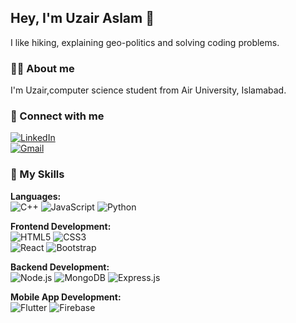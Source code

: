 ## Hey, I'm Uzair Aslam 👋

I like hiking, explaining geo-politics and solving coding problems.

### 👨‍💻 About me
I'm Uzair,computer science student from Air University, Islamabad. 

### 👥 Connect with me
[![LinkedIn](https://img.shields.io/badge/LinkedIn-blue?logo=linkedin)](https://linkedin.com/in/uzairaslam1)  
[![Gmail](https://img.shields.io/badge/Gmail-D14836?logo=gmail&logoColor=white)](mailto:mruzairaslam1@gmail.com)

### 🚀 My Skills
**Languages:**  
![C++](https://img.shields.io/badge/C++-00599C?logo=c%2B%2B&logoColor=white) ![JavaScript](https://img.shields.io/badge/JavaScript-F7DF1E?logo=javascript) ![Python](https://img.shields.io/badge/Python-3776AB?logo=python)

**Frontend Development:**  
![HTML5](https://img.shields.io/badge/HTML5-E34F26?logo=html5) ![CSS3](https://img.shields.io/badge/CSS3-1572B6?logo=css3)  
![React](https://img.shields.io/badge/React-61DAFB?logo=react) ![Bootstrap](https://img.shields.io/badge/Bootstrap-563D7C?logo=bootstrap)

**Backend Development:**  
![Node.js](https://img.shields.io/badge/Node.js-339933?logo=node.js) ![MongoDB](https://img.shields.io/badge/MongoDB-4EA94B?logo=mongodb) ![Express.js](https://img.shields.io/badge/Express.js-000000?logo=express&logoColor=white)

**Mobile App Development:**  
![Flutter](https://img.shields.io/badge/Flutter-02569B?logo=flutter) ![Firebase](https://img.shields.io/badge/Firebase-FFCA28?logo=firebase)
